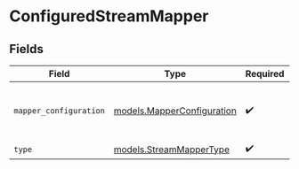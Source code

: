 # ConfiguredStreamMapper


## Fields

| Field                                                          | Type                                                           | Required                                                       | Description                                                    |
| -------------------------------------------------------------- | -------------------------------------------------------------- | -------------------------------------------------------------- | -------------------------------------------------------------- |
| `mapper_configuration`                                         | [models.MapperConfiguration](../models/mapperconfiguration.md) | :heavy_check_mark:                                             | The values required to configure the mapper.                   |
| `type`                                                         | [models.StreamMapperType](../models/streammappertype.md)       | :heavy_check_mark:                                             | N/A                                                            |
